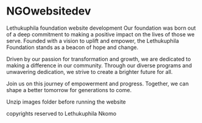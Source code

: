 # NGOwebsitedev
Lethukuphila foundation website development
Our foundation was born out of a deep commitment to making a positive impact on the lives of those we serve. Founded with a vision to uplift and empower, the Lethukuphila Foundation stands as a beacon of hope and change.

Driven by our passion for transformation and growth, we are dedicated to making a difference in our community. Through our diverse programs and unwavering dedication, we strive to create a brighter future for all.

Join us on this journey of empowerment and progress. Together, we can shape a better tomorrow for generations to come.

Unzip images folder before running the website

copyrights reserved to Lethukuphila Nkomo


